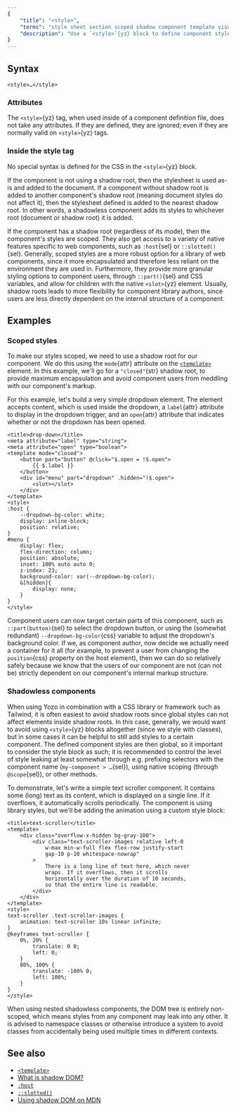```yaml
---
{
	"title": "<style>",
	"terms": "style sheet section scoped shadow component template visual host part slotted",
	"description": "Use a `<style>`{yz} block to define component styles. They can be scoped or non-scoped, depending on whether or not the component has a shadow root."
}
---
```


## Syntax

```yz
<style>…</style>
```

### Attributes

The `<style>`{yz} tag, when used inside of a component definition file, does not take any attributes. If they are defined, they are ignored; even if they are normally valid on `<style>`{yz} tags.

### Inside the style tag

No special syntax is defined for the CSS in the `<style>`{yz} block.

If the component is not using a shadow root, then the stylesheet is used as-is and added to the document. If a component without shadow root is added to another component's shadow root (meaning document styles do not affect it), then the stylesheet defined is added to the nearest shadow root. In other words, a shadowless component adds its styles to whichever root (document or shadow root) it is added.

If the component has a shadow root (regardless of its mode), then the component's styles are scoped. They also get access to a variety of native features specific to web components, such as `:host`{sel} or `::slotted()`{sel}. Generally, scoped styles are a more robust option for a library of web components, since it more encapsulated and therefore less reliant on the environment they are used in. Furthermore, they provide more granular styling options to component users, through `::part()`{sel} and CSS variables, and allow for children with the native `<slot>`{yz} element. Usually, shadow roots leads to more flexibility for component library authors, since users are less directly dependent on the internal structure of a component.

## Examples

### Scoped styles

To make our styles scoped, we need to use a shadow root for our component. We do this using the `mode`{attr} attribute on the [`<template>`](/docs/components/template/) element. In this example, we'll go for a `"closed"`{str} shadow root, to provide maximum encapsulation and avoid component users from meddling with our component's markup.

For this example, let's build a very simple dropdown element. The element accepts content, which is used inside the dropdown, a `label`{attr} attribute to display in the dropdown trigger, and an `open`{attr} attribute that indicates whether or not the dropdown has been opened.

```yz
<title>drop-down</title>
<meta attribute="label" type="string">
<meta attribute="open" type="boolean">
<template mode="closed">
	<button part="button" @click="$.open = !$.open">
		{{ $.label }}
	</button>
	<div id="menu" part="dropdown" .hidden="!$.open">
		<slot></slot>
	</div>
</template>
<style>
:host {
	--dropdown-bg-color: white;
	display: inline-block;
	position: relative;
}
#menu {
	display: flex;
	flex-direction: column;
	position: absolute;
	inset: 100% auto auto 0;
	z-index: 23;
	background-color: var(--dropdown-bg-color);
	&[hidden]{
		display: none;
	}
}
</style>
```

Component users can now target certain parts of this component, such as `::part(button)`{sel} to select the dropdown button, or using the (somewhat redundant) `--dropdown-bg-color`{css} variable to adjust the dropdown's background color. If we, as component author, now decide we actually need a container for it all (for example, to prevent a user from changing the `position`{css} property on the host element), then we can do so relatively safely because we know that the users of our component are not (can not be) strictly dependent on our component's internal markup structure.

### Shadowless components

When using Yozo in combination with a CSS library or framework such as Tailwind, it is often easiest to avoid shadow roots since global styles can not affect elements inside shadow roots. In this case, generally, we would want to avoid using `<style>`{yz} blocks altogether (since we style with classes), but in some cases it can be helpful to still add styles to a certain component. The defined component styles are then global, so it important to consider the style block as such; it is recommended to control the level of style leaking at least somewhat through e.g. prefixing selectors with the component name (`my-component > …`{sel}), using native scoping (through `@scope`{sel}), or other methods.

To demonstrate, let's write a simple text scroller component. It contains some (long) text as its content, which is displayed on a single line. If it overflows, it automatically scrolls periodically. The component is using library styles, but we'll be adding the animation using a custom style block:

```yz
<title>text-scroller</title>
<template>
	<div class="overflow-x-hidden bg-gray-100">
		<div class="text-scroller-images relative left-0
			w-max min-w-full flex flex-row justify-start
			gap-10 p-10 whitespace-nowrap"
		>
			There is a long line of text here, which never
			wraps. If it overflows, then it scrolls
			horizontally over the duration of 10 seconds,
			so that the entire line is readable.
		</div>
	</div>
</template>
<style>
text-scroller .text-scroller-images {
	animation: text-scroller 10s linear infinite;
}
@keyframes text-scroller {
	0%, 20% {
		translate: 0 0;
		left: 0;
	}
	80%, 100% {
		translate: -100% 0;
		left: 100%;
	}
}
</style>
```

When using nested shadowless components, the DOM tree is entirely non-scoped, which means styles from any component may leak into any other. It is advised to namespace classes or otherwise introduce a system to avoid classes from accidentally being used multiple times in different contexts.

## See also

- [`<template>`](/docs/components/template/)
- [What is shadow DOM?](/blog/what-is-shadow-dom/)
- [`:host`](https://developer.mozilla.org/en-US/docs/Web/CSS/:host)
- [`::slotted()`](https://developer.mozilla.org/en-US/docs/Web/CSS/::slotted)
- [Using shadow DOM on MDN](https://developer.mozilla.org/en-US/docs/Web/API/Web_components/Using_shadow_DOM)
